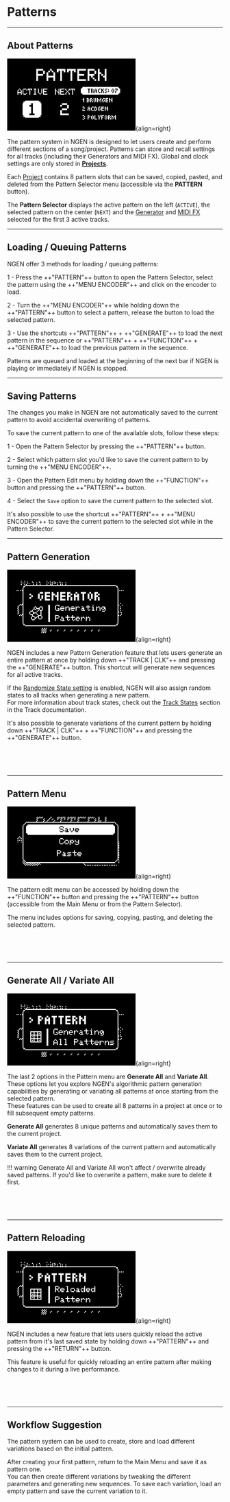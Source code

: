 # Patterns

---

## About Patterns

![](images/NGEN_PatternSelector_v2.jpeg){align=right}

The pattern system in NGEN is designed to let users create and perform different sections of a song/project. 
Patterns can store and recall settings for all tracks (including their Generators and MIDI FX). Global and clock settings are only stored in [**Projects**](projects.md). 

Each [Project](projects.md) contains 8 pattern slots that can be saved, copied, pasted, and deleted from the Pattern Selector menu (accessible via the **PATTERN** button).

The **Pattern Selector** displays the active pattern on the left (```ACTIVE```), the selected pattern on the center (```NEXT```) and the [Generator](generators.md) and [MIDI FX](midifx.md) selected for the first 3 active tracks.

---

## Loading / Queuing Patterns

NGEN offer 3 methods for loading / queuing patterns:

1 - Press the ++"PATTERN"++ button to open the Pattern Selector, select the pattern using the ++"MENU ENCODER"++ and click on the encoder to load.

2 - Turn the ++"MENU ENCODER"++ while holding down the ++"PATTERN"++ button to select a pattern, release the button to load the selected pattern.

3 - Use the shortcuts ++"PATTERN"++ + ++"GENERATE"++ to load the next pattern in the sequence or ++"PATTERN"++ + ++"FUNCTION"++ + ++"GENERATE"++ to load the previous pattern in the sequence.

Patterns are queued and loaded at the beginning of the next bar if NGEN is playing or immediately if NGEN is stopped.

---

## Saving Patterns

The changes you make in NGEN are not automatically saved to the current pattern to avoid accidental overwriting of patterns.

To save the current pattern to one of the available slots, follow these steps:

1 - Open the Pattern Selector by pressing the ++"PATTERN"++ button.

2 - Select which pattern slot you'd like to save the current pattern to by turning the ++"MENU ENCODER"++.

3 - Open the Pattern Edit menu by holding down the ++"FUNCTION"++ button and pressing the ++"PATTERN"++ button.

4 - Select the ```Save``` option to save the current pattern to the selected slot.

It's also possible to use the shortcut ++"PATTERN"++ + ++"MENU ENCODER"++ to save the current pattern to the selected slot while in the Pattern Selector.

---

## Pattern Generation

![](images/NGEN_PatternGeneration.jpeg){align=right}

NGEN includes a new Pattern Generation feature that lets users generate an entire pattern at once by holding down ++"TRACK | CLK"++ and pressing the ++"GENERATE"++ button.
This shortcut will generate new sequences for all active tracks.

If the [Randomize State setting](settings.md#general) is enabled, NGEN will also assign random states to all tracks when generating a new pattern.  
For more information about track states, check out the [Track States](track.md#track-states) section in the Track documentation.

It's also possible to generate variations of the current pattern by holding down ++"TRACK | CLK"++ + ++"FUNCTION"++ and pressing the ++"GENERATE"++ button.

<br>
<br>
<br>

---

## Pattern Menu

![](images/NGEN_PatternEdit.jpeg){align=right}

The pattern edit menu can be accessed by holding down the ++"FUNCTION"++ button and pressing the ++"PATTERN"++ button (accessible from the Main Menu or from the Pattern Selector).

The menu includes options for saving, copying, pasting, and deleting the selected pattern.


<br>
<br>
<br>

---

## Generate All / Variate All

![](images/NGEN_PatternGenerateAll.jpeg){align=right}

The last 2 options in the Pattern menu are **Generate All** and **Variate All**. These options let you explore NGEN's algorithmic pattern generation capabilities by generating or variating all patterns at once starting from the selected pattern.  
These features can be used to create all 8 patterns in a project at once or to fill subsequent empty patterns.

**Generate All** generates 8 unique patterns and automatically saves them to the current project.

**Variate All** generates 8 variations of the current pattern and automatically saves them to the current project.

!!! warning
    Generate All and Variate All won't affect / overwrite already saved patterns. If you'd like to overwrite a pattern, make sure to delete it first.


<br>
<br>
<br>

---

## Pattern Reloading

![](images/NGEN_PatternReloading.jpeg){align=right}

NGEN includes a new feature that lets users quickly reload the active pattern from it's last saved state by holding down  ++"PATTERN"++ and pressing the ++"RETURN"++ button.

This feature is useful for quickly reloading an entire pattern after making changes to it during a live performance.

<br>
<br>
<br>

---

## Workflow Suggestion

The pattern system can be used to create, store and load different variations based on the initial pattern.

After creating your first pattern, return to the Main Menu and save it as pattern one.  
You can then create different variations by tweaking the different parameters and generating new sequences. To save each variation, load an empty pattern and save the current variation to it.





